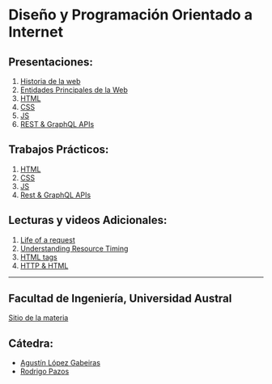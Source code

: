 <!-- https://docs.github.com/es/pages/setting-up-a-github-pages-site-with-jekyll/testing-your-github-pages-site-locally-with-jekyll -->
# Diseño y Programación Orientado a Internet

## Presentaciones:

1. [Historia de la web](history)
2. [Entidades Principales de la Web](entities)
3. [HTML](html)
4. [CSS](https://docs.google.com/presentation/d/1JdnY5TeHZlFTRQZf4UGqXoW4w7UM0i8T6kAlwHrgmK8/edit)
5. [JS](https://docs.google.com/presentation/d/1P-Jf6gOVHsLrgL1TpIcoGhiRM6qTxD6tzC95hpJ9dAw/edit)
6. [REST & GraphQL APIs](https://docs.google.com/presentation/d/1s4Doh8gdUjV8h4wM6gUsP4ZS98IZ47w8HAI2tV4mFW0/edit)
<!--5. [Reactive](reactive) -->
<!--6. [JS](js) -->
<!--?. [Structured Data](structured-data) -->

## Trabajos Prácticos:

1. [HTML](practice/html)
2. [CSS](practice/styles)
3. [JS](practice/js)
4. [Rest & GraphQL APIs](practice/restapi)
<!-- 3. [JS](practice/js)  -->
<!-- 4. [JS++](practice/js++) -->
<!-- 5. [Scrapping](practice/scrapping) -->
<!-- 6. [Reactive](practice/reactive) -->
<!-- 7. [RestApi](practice/restapi) -->
<!-- 8. [Serverless](practice/serverless) -->
<!-- 9. [Batalla Naval](practice/papoy) -->
<!-- ?. [Visualization](practice/visualization) -->


<!-- ## Presentaciones -->
<!-- 1. Webpack & babel -->
<!-- 2. ReactJs, Angular 2, Polymer -->
<!-- 3. Styling steroids (less, sass, scss) and frameworks (Pure, Bootstrap, Bulma). -->
<!-- 4. Unit testing with Jest and E2E testing with Webdriver -->
<!-- 5. Play, Nodejs+Express, AkkaHttp, Micronaut, Spring Boot -->
<!-- 6. Benchmarking tools and best practices -->
<!-- 7. Rxjs -->
<!-- 8. GraphQL -->
<!-- 9. Cloud service -->

## Lecturas y videos Adicionales:

1. [Life of a request](http://igoro.com/archive/what-really-happens-when-you-navigate-to-a-url)
2. [Understanding Resource Timing](https://developers.google.com/web/tools/chrome-devtools/network-performance/understanding-resource-timing)
2. [HTML tags](http://www.w3schools.com/tags)
3. [HTTP & HTML](https://www.youtube.com/watch?v=kBXQZMmiA4s)
<!-- 3. [To close or not to close](http://www.colorglare.com/2014/02/03/to-close-or-not-to-close.html) -->
<!-- 4. [REST API best practices](https://www.merixstudio.com/blog/best-practices-rest-api-development/) -->

---

## Facultad de Ingeniería, Universidad Austral

[Sitio de la materia](http://facultaddeingenieria.github.io/dpoi)

## Cátedra:

* [Agustín López Gabeiras](//github.com/agustinlg)
* [Rodrigo Pazos](//github.com/RodPazos)
